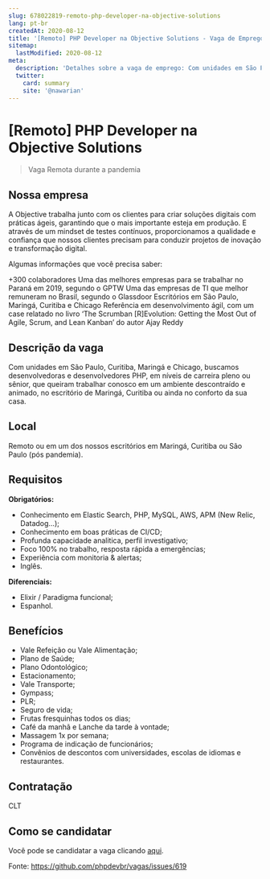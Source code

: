 ```yaml
---
slug: 678022819-remoto-php-developer-na-objective-solutions
lang: pt-br
createdAt: 2020-08-12
title: '[Remoto] PHP Developer na Objective Solutions - Vaga de Emprego'
sitemap:
  lastModified: 2020-08-12
meta:
  description: 'Detalhes sobre a vaga de emprego: Com unidades em São Paulo, Curitiba, Maringá e Chicago, buscamos desenvolvedoras e desenvolvedores PHP, em níveis de carreira pleno ou sênior, que queiram trabalhar conosco em um ambiente descontraído e animado, no escritório de Maringá, Curitiba ou ainda no conforto da sua casa.'
  twitter:
    card: summary
    site: '@nawarian'
---
```


# [Remoto] PHP Developer na Objective Solutions

<!--
==================================================
Caso a vaga for remoto durante a pandemia informar no texto "Remoto durante o covid"
==================================================
-->
<!-- 
==================================================
POR FAVOR, SÓ POSTE SE A VAGA FOR PARA BACK-END!

Não faça distinção de gênero no título da vaga.

Use: "Back-End Developer" ao invés de 
"Desenvolvedor Back-End" \o/

Exemplo: `[São Paulo] Back-End Developer @ NOME DA EMPRESA`
==================================================
-->
<!--
==================================================
Caso a vaga for remoto durante a pandemia deixar a linha abaixo
==================================================
-->
> Vaga Remota durante a pandemia

## Nossa empresa

A Objective trabalha junto com os clientes para criar soluções digitais com práticas ágeis, garantindo que o mais importante esteja em produção. E através de um mindset de testes contínuos, proporcionamos a qualidade e confiança que nossos clientes precisam para conduzir projetos de inovação e transformação digital.

Algumas informações que você precisa saber:

+300 colaboradores
Uma das melhores empresas para se trabalhar no Paraná em 2019, segundo o GPTW
Uma das empresas de TI que melhor remuneram no Brasil, segundo o Glassdoor
Escritórios em São Paulo, Maringá, Curitiba e Chicago
Referência em desenvolvimento ágil, com um case relatado no livro ‘The Scrumban [R]Evolution: Getting the Most Out of Agile, Scrum, and Lean Kanban’ do autor Ajay Reddy

## Descrição da vaga

Com unidades em São Paulo, Curitiba, Maringá e Chicago, buscamos desenvolvedoras e desenvolvedores PHP, em níveis de carreira pleno ou sênior, que queiram trabalhar conosco em um ambiente descontraído e animado, no escritório de Maringá, Curitiba ou ainda no conforto da sua casa.

## Local

Remoto ou em um dos nossos escritórios em Maringá, Curitiba ou São Paulo (pós pandemia).

## Requisitos

**Obrigatórios:**

- Conhecimento em Elastic Search, PHP, MySQL, AWS, APM (New Relic, Datadog…);
- Conhecimento em boas práticas de CI/CD;
- Profunda capacidade analitica, perfil investigativo;
- Foco 100% no trabalho, resposta rápida a emergências;
- Experiência com monitoria & alertas;
- Inglês.

**Diferenciais:**

- Elixir / Paradigma funcional;
- Espanhol.

## Benefícios

- Vale Refeição ou Vale Alimentação;
- Plano de Saúde;
- Plano Odontológico;
- Estacionamento;
- Vale Transporte;
- Gympass;
- PLR;
- Seguro de vida;
- Frutas fresquinhas todos os dias;
- Café da manhã e Lanche da tarde à vontade;
- Massagem 1x por semana;
- Programa de indicação de funcionários;
- Convênios de descontos com universidades, escolas de idiomas e restaurantes.

## Contratação

CLT

## Como se candidatar

Você pode se candidatar a vaga clicando [aqui](https://objective.gupy.io/jobs/279705).

Fonte: https://github.com/phpdevbr/vagas/issues/619